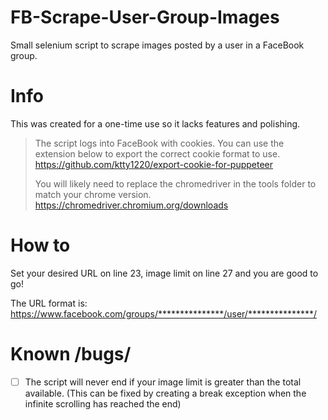 # FB-Scrape-User-Group-Images
Small selenium script to scrape images posted by a user in a FaceBook group.

# Info
This was created for a one-time use so it lacks features and polishing. 

> The script logs into FaceBook with cookies. You can use the extension
> below to export the correct cookie format to use. 
> https://github.com/ktty1220/export-cookie-for-puppeteer
> 
> You will likely need to replace the chromedriver in the tools folder
> to match your chrome version. 
> https://chromedriver.chromium.org/downloads

# How to 
Set your desired URL on line 23, image limit on line 27 and you are good to go!

The URL format is:
https://www.facebook.com/groups/***************/user/***************/

# Known /bugs/

 - [ ] The script will never end if your image limit is greater than the total available. (This can be fixed by creating a break exception when the infinite scrolling has reached the end)
